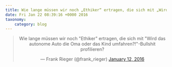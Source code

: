 ```yaml
---
title: Wie lange müssen wir noch „Ethiker“ ertragen, die sich mit „Wird das autonome Auto die Oma oder das Kind umfahren?!“-Bullshit profilieren?
date: Fri Jan 22 08:39:16 +0000 2016
taxonomy:
    category: blog
---
```

<blockquote class="twitter-tweet" align="center" width="350"><p lang="de" dir="ltr">Wie lange müssen wir noch &quot;Ethiker&quot; ertragen, die sich mit &quot;Wird das autonome Auto die Oma oder das Kind umfahren?!&quot;-Bullshit profilieren?</p>&mdash; Frank Rieger (@frank_rieger) <a href="https://twitter.com/frank_rieger/status/687052439887998976">January 12, 2016</a></blockquote>
